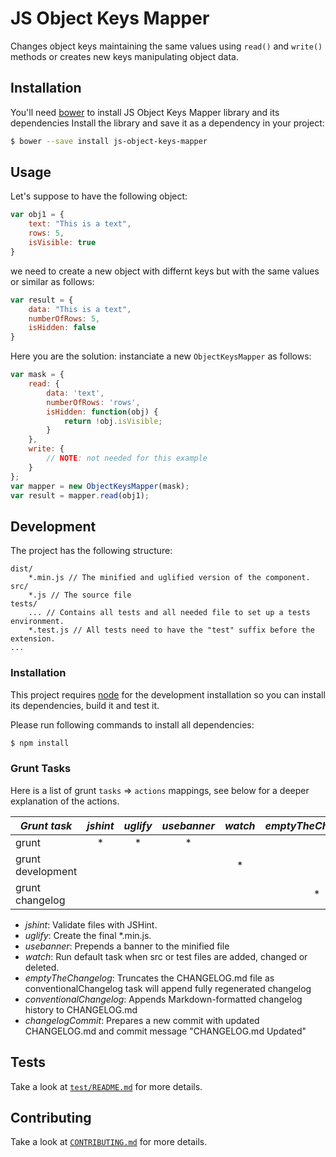 # JS Object Keys Mapper
Changes object keys maintaining the same values using `read()` and `write()` methods or creates new keys manipulating object data.

## Installation
You'll need [bower](http://bower.io/) to install JS Object Keys Mapper library and its dependencies
Install the library and save it as a dependency in your project:
```sh
$ bower --save install js-object-keys-mapper
```

## Usage
Let's suppose to have the following object:
```js
var obj1 = {
	text: "This is a text",
	rows: 5,
	isVisible: true
}
```
we need to create a new object with differnt keys but with the same values or similar as follows:
```js
var result = {
	data: "This is a text",
	numberOfRows: 5,
	isHidden: false
}
```
Here you are the solution: instanciate a new `ObjectKeysMapper` as follows:
```js
var mask = {
	read: {
		data: 'text',
		numberOfRows: 'rows',
		isHidden: function(obj) {
			return !obj.isVisible;
		}
	},
	write: {
		// NOTE: not needed for this example
	}
};
var mapper = new ObjectKeysMapper(mask);
var result = mapper.read(obj1);
```

## Development
The project has the following structure:
```
dist/
	*.min.js // The minified and uglified version of the component.
src/
    *.js // The source file
tests/
    ... // Contains all tests and all needed file to set up a tests environment.
    *.test.js // All tests need to have the "test" suffix before the extension.
...
```

### Installation
This project requires [node](https://nodejs.org/) for the development installation so you can
install its dependencies, build it and test it.

Please run following commands to install all dependencies:
```sh
$ npm install
```

### Grunt Tasks
Here is a list of grunt `tasks` => `actions` mappings, see below for a deeper explanation of the actions.

|   *Grunt task*    | *jshint* | *uglify* | *usebanner* | *watch* | *emptyTheChangelog* |*emptyChangelog* | *changelogCommit* |
|-------------------|:--------:|:--------:|:-----------:|:-------:|:-------------------:|:----------------------:|:-----------------:|
|      grunt        |    *     |    *     |      *      |         |                     |                        |                   |
| grunt development |          |          |             |    *    |                     |                        |                   |
| grunt changelog   |          |          |             |         |         *           |         *              |         *         |

* *jshint*: Validate files with JSHint.
* *uglify*: Create the final \*.min.js.
* *usebanner*: Prepends a banner to the minified file
* *watch*: Run default task when src or test files are added, changed or deleted.
* *emptyTheChangelog*: Truncates the CHANGELOG.md file as conventionalChangelog task will append fully regenerated changelog
* *conventionalChangelog*: Appends Markdown-formatted changelog history to CHANGELOG.md
* *changelogCommit*: Prepares a new commit with updated CHANGELOG.md and commit message "CHANGELOG.md Updated"

## Tests
Take a look at [`test/README.md`](test/README.md) for more details.

## Contributing
Take a look at [`CONTRIBUTING.md`](CONTRIBUTING.md) for more details.
